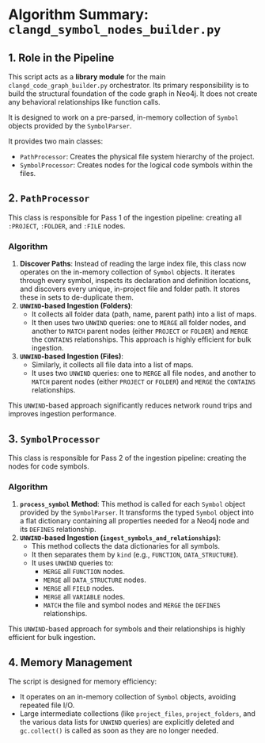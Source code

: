 # Algorithm Summary: `clangd_symbol_nodes_builder.py`

## 1. Role in the Pipeline

This script acts as a **library module** for the main `clangd_code_graph_builder.py` orchestrator. Its primary responsibility is to build the structural foundation of the code graph in Neo4j. It does not create any behavioral relationships like function calls.

It is designed to work on a pre-parsed, in-memory collection of `Symbol` objects provided by the `SymbolParser`.

It provides two main classes:
-   `PathProcessor`: Creates the physical file system hierarchy of the project.
-   `SymbolProcessor`: Creates nodes for the logical code symbols within the files.

## 2. `PathProcessor`

This class is responsible for Pass 1 of the ingestion pipeline: creating all `:PROJECT`, `:FOLDER`, and `:FILE` nodes.

### Algorithm

1.  **Discover Paths**: Instead of reading the large index file, this class now operates on the in-memory collection of `Symbol` objects. It iterates through every symbol, inspects its declaration and definition locations, and discovers every unique, in-project file and folder path. It stores these in sets to de-duplicate them.
2.  **`UNWIND`-based Ingestion (Folders)**:
    *   It collects all folder data (path, name, parent path) into a list of maps.
    *   It then uses two `UNWIND` queries: one to `MERGE` all folder nodes, and another to `MATCH` parent nodes (either `PROJECT` or `FOLDER`) and `MERGE` the `CONTAINS` relationships. This approach is highly efficient for bulk ingestion.
3.  **`UNWIND`-based Ingestion (Files)**:
    *   Similarly, it collects all file data into a list of maps.
    *   It uses two `UNWIND` queries: one to `MERGE` all file nodes, and another to `MATCH` parent nodes (either `PROJECT` or `FOLDER`) and `MERGE` the `CONTAINS` relationships.

This `UNWIND`-based approach significantly reduces network round trips and improves ingestion performance.

## 3. `SymbolProcessor`

This class is responsible for Pass 2 of the ingestion pipeline: creating the nodes for code symbols.

### Algorithm

1.  **`process_symbol` Method**: This method is called for each `Symbol` object provided by the `SymbolParser`. It transforms the typed `Symbol` object into a flat dictionary containing all properties needed for a Neo4j node and its `DEFINES` relationship.
2.  **`UNWIND`-based Ingestion (`ingest_symbols_and_relationships`)**: 
    *   This method collects the data dictionaries for all symbols.
    *   It then separates them by `kind` (e.g., `FUNCTION`, `DATA_STRUCTURE`).
    *   It uses `UNWIND` queries to:
        *   `MERGE` all `FUNCTION` nodes.
        *   `MERGE` all `DATA_STRUCTURE` nodes.
        *   `MERGE` all `FIELD` nodes.
        *   `MERGE` all `VARIABLE` nodes.
        *   `MATCH` the file and symbol nodes and `MERGE` the `DEFINES` relationships.

This `UNWIND`-based approach for symbols and their relationships is highly efficient for bulk ingestion.

## 4. Memory Management

The script is designed for memory efficiency:
*   It operates on an in-memory collection of `Symbol` objects, avoiding repeated file I/O.
*   Large intermediate collections (like `project_files`, `project_folders`, and the various data lists for `UNWIND` queries) are explicitly deleted and `gc.collect()` is called as soon as they are no longer needed.
